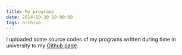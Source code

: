 ```yaml
---
title: My programs
date: 2014-10-30 10:00:00
tags: archive
---
```


I uploaded some source codes of my programs written during time in university to my [Github page](https://github.com/Sacret).
